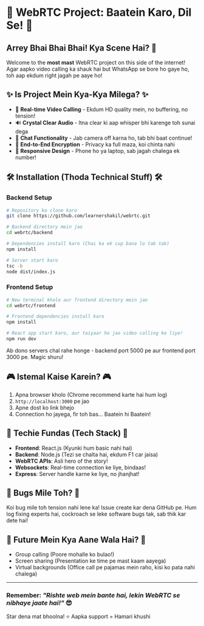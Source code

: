 # 🚀 WebRTC Project: Baatein Karo, Dil Se! 🚀

## Arrey Bhai Bhai Bhai! Kya Scene Hai? 👋

Welcome to the **most mast** WebRTC project on this side of the internet! Agar aapko video calling ka shauk hai but WhatsApp se bore ho gaye ho, toh aap ekdum right jagah pe aaye ho!

## ✨ Is Project Mein Kya-Kya Milega? ✨

- 💯 **Real-time Video Calling** - Ekdum HD quality mein, no buffering, no tension!
- 🔊 **Crystal Clear Audio** - Itna clear ki aap whisper bhi karenge toh sunai dega
- 💬 **Chat Functionality** - Jab camera off karna ho, tab bhi baat continue!
- 🔐 **End-to-End Encryption** - Privacy ka full maza, koi chinta nahi
- 📱 **Responsive Design** - Phone ho ya laptop, sab jagah chalega ek number!

## 🛠️ Installation (Thoda Technical Stuff) 🛠️

### Backend Setup

```bash
# Repository ko clone karo
git clone https://github.com/learnershakil/webrtc.git

# Backend directory mein jao
cd webrtc/backend

# Dependencies install karo (Chai ka ek cup bana lo tab tak)
npm install

# Server start karo
tsc -b
node dist/index.js
```

### Frontend Setup

```bash
# New terminal kholo aur frontend directory mein jao
cd webrtc/frontend

# Frontend dependencies install karo
npm install

# React app start karo, aur taiyaar ho jao video calling ke liye!
npm run dev
```

Ab dono servers chal rahe honge - backend port 5000 pe aur frontend port 3000 pe. Magic shuru!

## 🎮 Istemal Kaise Karein? 🎮

1. Apna browser kholo (Chrome recommend karte hai hum log)
2. `http://localhost:3000` pe jao
3. Apne dost ko link bhejo
4. Connection ho jayega, fir toh bas... Baatein hi Baatein!

## 🧠 Techie Fundas (Tech Stack) 🧠

- **Frontend**: React.js (Kyunki hum basic nahi hai)
- **Backend**: Node.js (Tezi se chalta hai, ekdum F1 car jaisa)
- **WebRTC APIs**: Asli hero of the story!
- **Websockets**: Real-time connection ke liye, bindaas!
- **Express**: Server handle karne ke liye, no jhanjhat!

## 🤣 Bugs Mile Toh? 🤣

Koi bug mile toh tension nahi lene ka! Issue create kar dena GitHub pe. Hum log fixing experts hai, cockroach se leke software bugs tak, sab thik kar dete hai!


## 🔮 Future Mein Kya Aane Wala Hai? 🔮

- Group calling (Poore mohalle ko bulao!)
- Screen sharing (Presentation ke time pe mast kaam aayega)
- Virtual backgrounds (Office call pe pajamas mein raho, kisi ko pata nahi chalega)

---

### Remember: *"Rishte web mein bante hai, lekin WebRTC se nibhaye jaate hai!"* 😎

Star dena mat bhoolna! ⭐ Aapka support = Hamari khushi